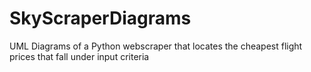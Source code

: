 # SkyScraperDiagrams
 UML Diagrams of a Python webscraper that locates the cheapest flight prices that fall under input criteria

